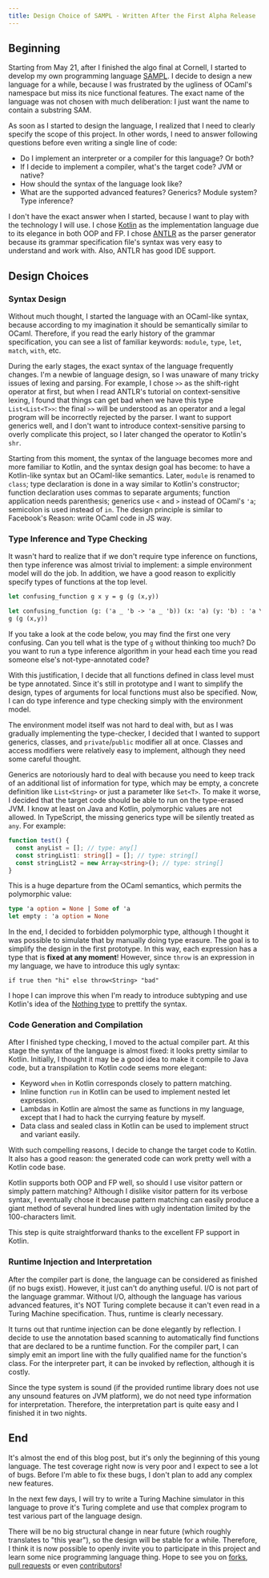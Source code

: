 ```yaml
---
title: Design Choice of SAMPL - Written After the First Alpha Release
---
```


## Beginning

Starting from May 21, after I finished the algo final at Cornell, I started to develop my own
programming language [SAMPL](https://github.com/SamChou19815/SAMPL). I decide to design a new
language for a while, because I was frustrated by the ugliness of OCaml's namespace but miss its
nice functional features. The exact name of the language was not chosen with much deliberation: I
just want the name to contain a substring SAM.

<!--truncate-->

As soon as I started to design the language, I realized that I need to clearly specify the scope of
this project. In other words, I need to answer following questions before even writing a single line
of code:

- Do I implement an interpreter or a compiler for this language? Or both?
- If I decide to implement a compiler, what's the target code? JVM or native?
- How should the syntax of the language look like?
- What are the supported advanced features? Generics? Module system? Type inference?

I don't have the exact answer when I started, because I want to play with the technology I will use.
I chose [Kotlin](https://kotlinlang.org/) as the implementation language due to its elegance in both
OOP and FP. I chose [ANTLR](http://www.antlr.org/) as the parser generator because its grammar
specification file's syntax was very easy to understand and work with. Also, ANTLR has good IDE
support.

## Design Choices

### Syntax Design

Without much thought, I started the language with an OCaml-like syntax, because according to my
imagination it should be semantically similar to OCaml. Therefore, if you read the early history of
the grammar specification, you can see a list of familiar keywords: `module`, `type`, `let`,
`match`, `with`, etc.

During the early stages, the exact syntax of the language frequently changes. I'm a newbie of
language design, so I was unaware of many tricky issues of lexing and parsing. For example, I chose
`>>` as the shift-right operator at first, but when I read ANTLR's tutorial on context-sensitive
lexing, I found that things can get bad when we have this type `List<List<T>>`: the final `>>` will
be understood as an operator and a legal program will be incorrectly rejected by the parser. I want
to support generics well, and I don't want to introduce context-sensitive parsing to overly
complicate this project, so I later changed the operator to Kotlin's `shr`.

Starting from this moment, the syntax of the language becomes more and more familiar to Kotlin, and
the syntax design goal has become: to have a Kotlin-like syntax but an OCaml-like semantics. Later,
`module` is renamed to `class`; type declaration is done in a way similar to Kotlin's constructor;
function declaration uses commas to separate arguments; function application needs parenthesis;
generics use `<` and `>` instead of OCaml's `'a`; semicolon is used instead of `in`. The design
principle is similar to Facebook's Reason: write OCaml code in JS way.

### Type Inference and Type Checking

It wasn't hard to realize that if we don't require type inference on functions, then type inference
was almost trivial to implement: a simple environment model will do the job. In addition, we have a
good reason to explicitly specify types of functions at the top level.

```ocaml
let confusing_function g x y = g (g (x,y))
```

```ocaml
let confusing_function (g: ('a _ 'b -> 'a _ 'b)) (x: 'a) (y: 'b) : 'a \* 'b =
g (g (x,y))
```

If you take a look at the code below, you may find the first one very confusing. Can you tell what
is the type of `g` without thinking too much? Do you want to run a type inference algorithm in your
head each time you read someone else's not-type-annotated code?

With this justification, I decide that all functions defined in class level must be type annotated.
Since it's still in prototype and I want to simplify the design, types of arguments for local
functions must also be specified. Now, I can do type inference and type checking simply with the
environment model.

The environment model itself was not hard to deal with, but as I was gradually implementing the
type-checker, I decided that I wanted to support generics, classes, and `private`/`public` modifier
all at once. Classes and access modifiers were relatively easy to implement, although they need some
careful thought.

Generics are notoriously hard to deal with because you need to keep track of an additional list of
information for type, which may be empty, a concrete definition like `List<String>` or just a
parameter like `Set<T>`. To make it worse, I decided that the target code should be able to run on
the type-erased JVM. I know at least on Java and Kotlin, polymorphic values are not allowed. In
TypeScript, the missing generics type will be silently treated as `any`. For example:

```typescript
function test() {
  const anyList = []; // type: any[]
  const stringList1: string[] = []; // type: string[]
  const stringList2 = new Array<string>(); // type: string[]
}
```

This is a huge departure from the OCaml semantics, which permits the polymorphic value:

```ocaml
type 'a option = None | Some of 'a
let empty : 'a option = None
```

In the end, I decided to forbidden polymorphic type, although I thought it was possible to simulate
that by manually doing type erasure. The goal is to simplify the design in the first prototype. In
this way, each expression has a type that is **fixed at any moment**! However, since `throw` is an
expression in my language, we have to introduce this ugly syntax:

`if true then "hi" else throw<String> "bad"`

I hope I can improve this when I'm ready to introduce subtyping and use Kotlin's idea of the
[Nothing type](https://kotlinlang.org/docs/reference/exceptions.html) to prettify the syntax.

### Code Generation and Compilation

After I finished type checking, I moved to the actual compiler part. At this stage the syntax of the
language is almost fixed: it looks pretty similar to Kotlin. Initially, I thought it may be a good
idea to make it compile to Java code, but a transpilation to Kotlin code seems more elegant:

- Keyword `when` in Kotlin corresponds closely to pattern matching.
- Inline function `run` in Kotlin can be used to implement nested let expression.
- Lambdas in Kotlin are almost the same as functions in my language, except that I had to hack the
  currying feature by myself.
- Data class and sealed class in Kotlin can be used to implement struct and variant easily.

With such compelling reasons, I decide to change the target code to Kotlin. It also has a good
reason: the generated code can work pretty well with a Kotlin code base.

Kotlin supports both OOP and FP well, so should I use visitor pattern or simply pattern matching?
Although I dislike visitor pattern for its verbose syntax, I eventually chose it because pattern
matching can easily produce a giant method of several hundred lines with ugly indentation limited by
the 100-characters limit.

This step is quite straightforward thanks to the excellent FP support in Kotlin.

### Runtime Injection and Interpretation

After the compiler part is done, the language can be considered as finished (if no bugs exist).
However, it just can't do anything useful. I/O is not part of the language grammar. Without I/O,
although the language has various advanced features, it's NOT Turing complete because it can't even
read in a Turing Machine specification. Thus, runtime is clearly necessary.

It turns out that runtime injection can be done elegantly by reflection. I decide to use the
annotation based scanning to automatically find functions that are declared to be a runtime
function. For the compiler part, I can simply emit an import line with the fully qualified name for
the function's class. For the interpreter part, it can be invoked by reflection, although it is
costly.

Since the type system is sound (if the provided runtime library does not use any unsound features on
JVM platform), we do not need type information for interpretation. Therefore, the interpretation
part is quite easy and I finished it in two nights.

## End

It's almost the end of this blog post, but it's only the beginning of this young language. The test
coverage right now is very poor and I expect to see a lot of bugs. Before I'm able to fix these
bugs, I don't plan to add any complex new features.

In the next few days, I will try to write a Turing Machine simulator in this language to prove it's
Turing complete and use that complex program to test various part of the language design.

There will be no big structural change in near future (which roughly translates to "this year"), so
the design will be stable for a while. Therefore, I think it is now possible to openly invite you to
participate in this project and learn some nice programming language thing. Hope to see you on
[forks](https://github.com/SamChou19815/SAMPL/network),
[pull requests](https://github.com/SamChou19815/SAMPL/pulls) or even
[contributors](https://github.com/SamChou19815/SAMPL/graphs/contributors)!
